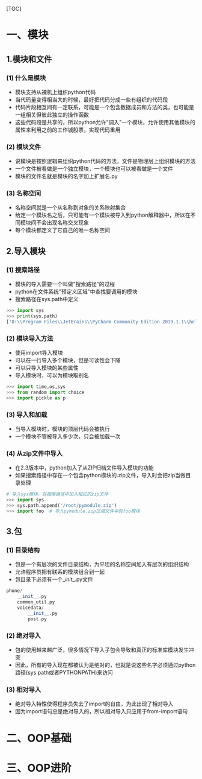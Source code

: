 [TOC]

# 一、模块

## 1.模块和文件

### (1) 什么是模块

+ 模块支持从裸机上组织python代码
+ 当代码量变得相当大的时候，最好把代码分成一些有组织的代码段
+ 代码片段相互间有一定联系，可能是一个包含数据成员和方法的类，也可能是一组相关但彼此独立的操作函数
+ 这些代码段是共享的，所以python允许"调入"一个模块，允许使用其他模块的属性来利用之前的工作城股票，实现代码重用

### (2) 模块文件

+ 说模块是按照逻辑来组织python代码的方法，文件是物理层上组织模块的方法
+ 一个文件被看做是一个独立模块，一个模块也可以被看做是一个文件
+ 模块的文件名就是模块的名字加上扩展名.py

### (3) 名称空间

+ 名称空间就是一个从名称到对象的关系映射集合
+ 给定一个模块名之后，只可能有一个模块被导入到python解释器中，所以在不同模块间不会出现名称交叉现象
+ 每个模块都定义了它自己的唯一名称空间

## 2.导入模块

### (1) 搜索路径

+ 模块的导入需要一个叫做"搜索路径"的过程
+ python在文件系统"预定义区域"中查找要调用的模块
+ 搜索路径在sys.path中定义

```python
>>> import sys
>>> print(sys.path)
['D:\\Program Files\\JetBrains\\PyCharm Community Edition 2019.1.1\\helpers\\pydev', 'G:\\python\\pycharmContent', 'D:\\Program Files\\JetBrains\\PyCharm Community Edition 2019.1.1\\helpers\\third_party\\thriftpy', 'D:\\Program Files\\JetBrains\\PyCharm Community Edition 2019.1.1\\helpers\\pydev', 'D:\\pythonWinENV\\python-3.7.4-full\\python37.zip', 'D:\\pythonWinENV\\python-3.7.4-full\\DLLs', 'D:\\pythonWinENV\\python-3.7.4-full\\lib', 'D:\\pythonWinENV\\python-3.7.4-full', 'D:\\pythonWinENV\\python-3.7.4-full\\lib\\site-packages', 'G:\\python\\pycharmContent', 'G:/python/pycharmContent']
```



### (2) 模块导入方法

+ 使用import导入模块
+ 可以在一行导入多个模块，但是可读性会下降
+ 可以只导入模块的某些属性
+ 导入模块时，可以为模块取别名

```python
>>> import time,os,sys
>>> from random import choice
>>> import pickle as p
```

### (3) 导入和加载

+ 当导入模块时，模块的顶层代码会被执行
+ 一个模块不管被导入多少次，只会被加载一次

### (4) 从zip文件中导入

+ 在2.3版本中，python加入了从ZIP归档文件导入模块的功能
+ 如果搜索路径中存在一个包含python模块的.zip文件，导入时会把zip当做目录处理

```python
# 导入sys模块，在搜索路径中加入相应的zip文件
>>> import sys
>>> sys.path.append('/root/pymodule.zip')
>>> import foo  # 导入pymodule.zip压缩文件中的foo模块
```

## 3.包

### (1) 目录结构

+ 包是一个有层次的文件目录结构，为平坦的名称空间加入有层次的组织结构
+ 允许程序员把有联系的模块组合到一起
+ 包目录下必须有一个\__init__.py文件

```python
phone/
    __init__.py
    common_util.py
    voicedata/
        __init__.py
        post.py
```



### (2) 绝对导入

+ 包的使用越来越广泛，很多情况下导入子包会导致和真正的标准库模块发生冲突
+ 因此，所有的导入现在都被认为是绝对的，也就是说这些名字必须通过python路径(sys.path或者PYTHONPATH)来访问

### (3) 相对导入

+ 绝对导入特性使得程序员失去了import的自由，为此出现了相对导入
+ 因为import语句总是绝对导入的，所以相对导入只应用于from-import语句

# 二、OOP基础



# 三、OOP进阶
